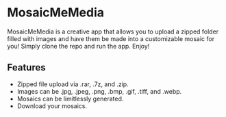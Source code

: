# MosaicMeMedia
MosaicMeMedia is a creative app that allows you to upload a zipped folder filled with images and have them be made into a customizable mosaic for you!
Simply clone the repo and run the app. Enjoy!

## Features
- Zipped file upload via .rar, .7z, and .zip.
- Images can be .jpg, .jpeg, .png, .bmp, .gif, .tiff, and .webp.
- Mosaics can be limitlessly generated. 
- Download your mosaics. 
